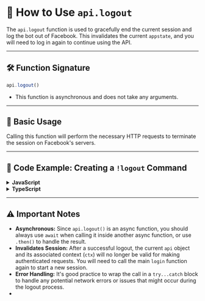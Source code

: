 # 📄 How to Use `api.logout`

The `api.logout` function is used to gracefully end the current session and log the bot out of Facebook. This invalidates the current `appstate`, and you will need to log in again to continue using the API.

---

## 🛠️ Function Signature

```js
api.logout()
```

* This function is asynchronous and does not take any arguments.

---

## 📄 Basic Usage

Calling this function will perform the necessary HTTP requests to terminate the session on Facebook's servers.

---

## 📅 Code Example: Creating a `!logout` Command

<details><summary><strong>JavaScript</strong></summary>

```js
api.listen(async (err, event) => {
  if (err) {
    return console.error("Listen error:", err);
  }

  if (event.type === "message" && event.body?.toLowerCase() === "!logout") {
    try {
      console.log("Logging out...");
      await api.logout();
      console.log("✅ Successfully logged out.");

      // Exit the script after a successful logout
      process.exit(0);

    } catch (e) {
      console.error("Failed to logout:", e);
    }
  }
});
```

</details>

<details><summary><strong>TypeScript</strong></summary>

```ts
api.listen(async (err: Error | null, event: any) => {
  if (err) {
    return console.error("Listen error:", err);
  }

  if (event.type === "message" && event.body?.toLowerCase() === "!logout") {
    try {
      console.log("Logging out...");
      await api.logout();
      console.log("✅ Successfully logged out.");

      // Exit the script after a successful logout
      process.exit(0);

    } catch (e) {
      console.error("Failed to logout:", e);
    }
  }
});
```

</details>

---

## ⚠️ Important Notes

* **Asynchronous:** Since `api.logout()` is an async function, you should always use `await` when calling it inside another async function, or use `.then()` to handle the result.
* **Invalidates Session:** After a successful logout, the current `api` object and its associated context (`ctx`) will no longer be valid for making authenticated requests. You will need to call the main `login` function again to start a new session.
* **Error Handling:** It's good practice to wrap the call in a `try...catch` block to handle any potential network errors or issues that might occur during the logout process.
* 